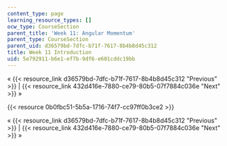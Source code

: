 ```yaml
---
content_type: page
learning_resource_types: []
ocw_type: CourseSection
parent_title: 'Week 11: Angular Momentum'
parent_type: CourseSection
parent_uid: d36579bd-7dfc-b71f-7617-8b4b8d45c312
title: Week 11 Introduction
uid: 5e792911-b6e1-ef7b-9df6-e601cddc19bb
---
```


« {{< resource_link d36579bd-7dfc-b71f-7617-8b4b8d45c312 "Previous" >}} | {{< resource_link 432d416e-7880-ce79-80b5-07f7884c036e "Next" >}} »

{{< resource 0b0fbc51-5b5a-1716-74f7-cc97ff0b3ce2 >}}

« {{< resource_link d36579bd-7dfc-b71f-7617-8b4b8d45c312 "Previous" >}} | {{< resource_link 432d416e-7880-ce79-80b5-07f7884c036e "Next" >}} »